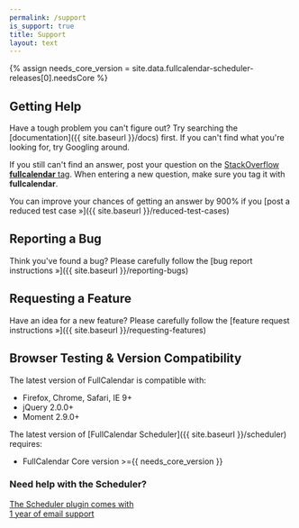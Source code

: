 ```yaml
---
permalink: /support
is_support: true
title: Support
layout: text
---
```


{% assign needs_core_version = site.data.fullcalendar-scheduler-releases[0].needsCore %}

<div class='sidenote-layout'>
<div class='sidenote-layout__main' markdown='1'>

## Getting Help

Have a tough problem you can't figure out? Try searching the [documentation]({{ site.baseurl }}/docs) first. If you can't find what you're looking for, try Googling around.

If you still can't find an answer, post your question on the [StackOverflow **fullcalendar** tag](http://stackoverflow.com/questions/tagged/fullcalendar'). When entering a new question, make sure you tag it with **fullcalendar**.

You can improve your chances of getting an answer by 900% if you [post a reduced test case &raquo;]({{ site.baseurl }}/reduced-test-cases)

## Reporting a Bug

Think you've found a bug? Please carefully follow the [bug report instructions &raquo;]({{ site.baseurl }}/reporting-bugs)

## Requesting a Feature

Have an idea for a new feature? Please carefully follow the [feature request instructions &raquo;]({{ site.baseurl }}/requesting-features)

## Browser Testing & Version Compatibility

The latest version of FullCalendar is compatible with:

- Firefox, Chrome, Safari, IE 9+
- jQuery 2.0.0+
- Moment 2.9.0+

The latest version of [FullCalendar Scheduler]({{ site.baseurl }}/scheduler) requires:

- FullCalendar Core version >={{ needs_core_version }}

</div>
<div class='sidenote-layout__sidenote' markdown='1'>

### Need help with the Scheduler?

<a href='{{ site.baseurl }}/scheduler/purchase'>
  The Scheduler plugin comes with<br />1 year of email support
</a>

</div>
</div>
